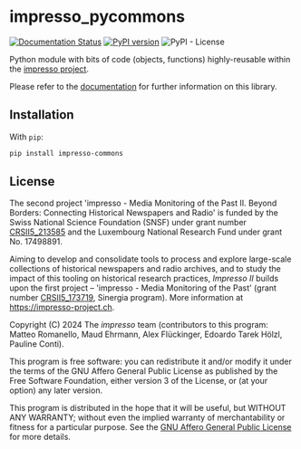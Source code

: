# impresso_pycommons

[![Documentation Status](https://readthedocs.org/projects/impresso-pycommons/badge/?version=latest)](https://impresso-pycommons.readthedocs.io/en/latest/?badge=latest)
[![PyPI version](https://badge.fury.io/py/impresso-commons.svg)](https://badge.fury.io/py/impresso-commons)
![PyPI - License](https://img.shields.io/pypi/l/impresso-commons)

Python module with bits of code (objects, functions) highly-reusable within the [impresso project](https://impresso-project.ch/).

Please refer to the [documentation](https://impresso-pycommons.readthedocs.io/) for further information on this library.

## Installation

With `pip`:

```bash
pip install impresso-commons
```

## License

The second project 'impresso - Media Monitoring of the Past II. Beyond Borders: Connecting Historical Newspapers and Radio' is funded by the Swiss National Science Foundation (SNSF) under grant number [CRSII5_213585](https://data.snf.ch/grants/grant/213585) and the Luxembourg National Research Fund under grant No. 17498891.

Aiming to develop and consolidate tools to process and explore large-scale collections of historical newspapers and radio archives, and to study the impact of this tooling on historical research practices, _Impresso II_ builds upon the first project – 'impresso - Media Monitoring of the Past' (grant number [CRSII5_173719](http://p3.snf.ch/project-173719), Sinergia program). More information at https://impresso-project.ch.

Copyright (C) 2024  The *impresso* team (contributors to this program: Matteo Romanello, Maud Ehrmann, Alex Flückinger, Edoardo Tarek Hölzl, Pauline Conti).

This program is free software: you can redistribute it and/or modify it under the terms of the GNU Affero General Public License as published by the Free Software Foundation, either version 3 of the License, or (at your option) any later version.

This program is distributed in the hope that it will be useful, but WITHOUT ANY WARRANTY; without even the implied warranty of merchantability or fitness for a particular purpose. See the [GNU Affero General Public License](https://github.com/impresso/impresso-pycommons/blob/master/LICENSE) for more details.
